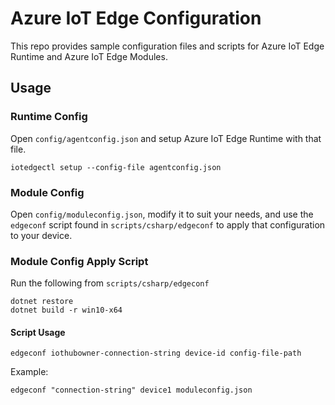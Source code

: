 # Azure IoT Edge Configuration

This repo provides sample configuration files and scripts for Azure IoT Edge Runtime and Azure IoT Edge Modules.

## Usage

### Runtime Config

Open `config/agentconfig.json` and setup Azure IoT Edge Runtime with that file.

```
iotedgectl setup --config-file agentconfig.json
```

### Module Config

Open `config/moduleconfig.json`, modify it to suit your needs, and use the `edgeconf` script found in `scripts/csharp/edgeconf` to apply that configuration to your device.


### Module Config Apply Script

Run the following from `scripts/csharp/edgeconf`

```
dotnet restore
dotnet build -r win10-x64
```

#### Script Usage
```
edgeconf iothubowner-connection-string device-id config-file-path
```

Example:
```
edgeconf "connection-string" device1 moduleconfig.json
```